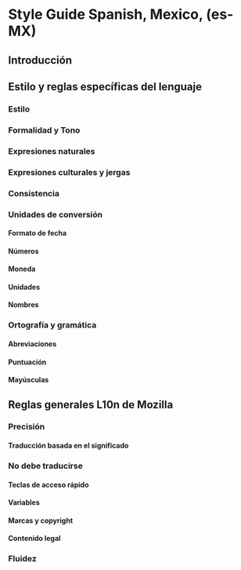 # Style Guide Spanish, Mexico, (es-MX)

## Introducción


## Estilo y reglas específicas del lenguaje

### Estilo



### Formalidad y Tono



### Expresiones naturales



### Expresiones culturales y jergas



### Consistencia



### Unidades de conversión

#### Formato de fecha


#### Números


#### Moneda



#### Unidades



#### Nombres


### Ortografía y gramática



#### Abreviaciones



#### Puntuación



#### Mayúsculas


## Reglas generales L10n de Mozilla

### Precisión

#### Traducción basada en el significado


### No debe traducirse

#### Teclas de acceso rápido



#### Variables



#### Marcas y copyright



#### Contenido legal


### Fluidez

